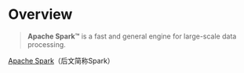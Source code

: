 # Overview

> **Apache Spark™** is a fast and general engine for large-scale data processing.

[Apache Spark](http://spark.apache.org/)（后文简称Spark）